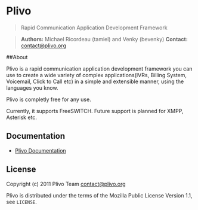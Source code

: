 # Plivo

> Rapid Communication Application Development Framework

>**Authors:** Michael Ricordeau (tamiel) and Venky (bevenky)
>**Contact:** contact@plivo.org


##About

Plivo is a rapid communication application development framework you can use to create
a wide variety of complex applications(IVRs, Billing System, Voicemail, Click to Call etc)
in a simple and extensible manner, using the languages you know.

Plivo is completly free for any use.

Currently, it supports FreeSWITCH. Future support is planned for XMPP, Asterisk etc.


## Documentation

* [Plivo Documentation](http://www.plivo.org/documentation/)


## License

Copyright (c) 2011 Plivo Team <contact@plivo.org>

Plivo is distributed under the terms of the Mozilla Public License Version 1.1, see `LICENSE`.
